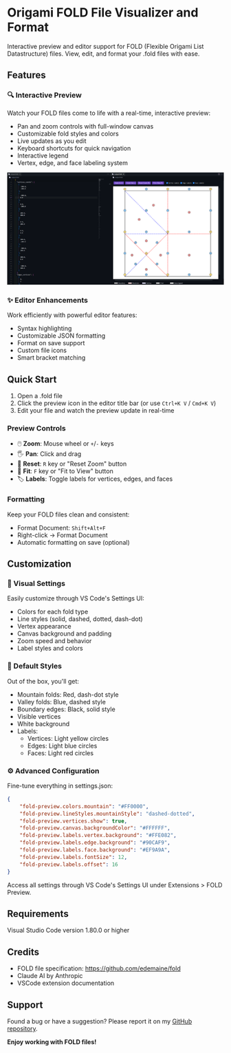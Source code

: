 # Origami FOLD File Visualizer and Format

Interactive preview and editor support for FOLD (Flexible Origami List Datastructure) files. View, edit, and format your .fold files with ease.

## Features

### 🔍 Interactive Preview
Watch your FOLD files come to life with a real-time, interactive preview:
- Pan and zoom controls with full-window canvas
- Customizable fold styles and colors
- Live updates as you edit
- Keyboard shortcuts for quick navigation
- Interactive legend
- Vertex, edge, and face labeling system

![Preview](media/image.png)

### ✨ Editor Enhancements
Work efficiently with powerful editor features:
- Syntax highlighting
- Customizable JSON formatting
- Format on save support
- Custom file icons
- Smart bracket matching

## Quick Start

1. Open a .fold file
2. Click the preview icon in the editor title bar (or use `Ctrl+K V` / `Cmd+K V`)
3. Edit your file and watch the preview update in real-time

### Preview Controls
- 🖱️ **Zoom**: Mouse wheel or `+`/`-` keys
- 🖐️ **Pan**: Click and drag
- 🔄 **Reset**: `R` key or "Reset Zoom" button
- 📐 **Fit**: `F` key or "Fit to View" button
- 🏷️ **Labels**: Toggle labels for vertices, edges, and faces

### Formatting
Keep your FOLD files clean and consistent:
- Format Document: `Shift+Alt+F`
- Right-click → Format Document
- Automatic formatting on save (optional)

## Customization

### 🎨 Visual Settings
Easily customize through VS Code's Settings UI:
- Colors for each fold type
- Line styles (solid, dashed, dotted, dash-dot)
- Vertex appearance
- Canvas background and padding
- Zoom speed and behavior
- Label styles and colors

### 📝 Default Styles
Out of the box, you'll get:
- Mountain folds: Red, dash-dot style
- Valley folds: Blue, dashed style
- Boundary edges: Black, solid style
- Visible vertices
- White background
- Labels:
  - Vertices: Light yellow circles
  - Edges: Light blue circles
  - Faces: Light red circles

### ⚙️ Advanced Configuration
Fine-tune everything in settings.json:
```json
{
    "fold-preview.colors.mountain": "#FF0000",
    "fold-preview.lineStyles.mountainStyle": "dashed-dotted",
    "fold-preview.vertices.show": true,
    "fold-preview.canvas.backgroundColor": "#FFFFFF",
    "fold-preview.labels.vertex.background": "#FFE082",
    "fold-preview.labels.edge.background": "#90CAF9",
    "fold-preview.labels.face.background": "#EF9A9A",
    "fold-preview.labels.fontSize": 12,
    "fold-preview.labels.offset": 16
}
```
Access all settings through VS Code's Settings UI under Extensions > FOLD Preview.

## Requirements

Visual Studio Code version 1.80.0 or higher

## Credits

- FOLD file specification: https://github.com/edemaine/fold
- Claude AI by Anthropic
- VSCode extension documentation

## Support

Found a bug or have a suggestion? Please report it on my [GitHub repository](https://github.com/Googolplexic/vscode-fold-preview/issues).

**Enjoy working with FOLD files!**
